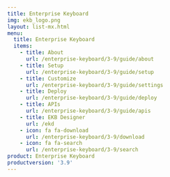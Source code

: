 ```yaml
---
title: Enterprise Keyboard
img: ekb_logo.png
layout: list-mx.html
menu:
  title: Enterprise Keyboard
  items:
    - title: About
      url: /enterprise-keyboard/3-9/guide/about
    - title: Setup
      url: /enterprise-keyboard/3-9/guide/setup
    - title: Customize
      url: /enterprise-keyboard/3-9/guide/settings
    - title: Deploy
      url: /enterprise-keyboard/3-9/guide/deploy
    - title: APIs
      url: /enterprise-keyboard/3-9/guide/apis
    - title: EKB Designer
      url: /ekd
    - icon: fa fa-download
      url: /enterprise-keyboard/3-9/download
    - icon: fa fa-search
      url: /enterprise-keyboard/3-9/search
product: Enterprise Keyboard
productversion: '3.9'
---
```

